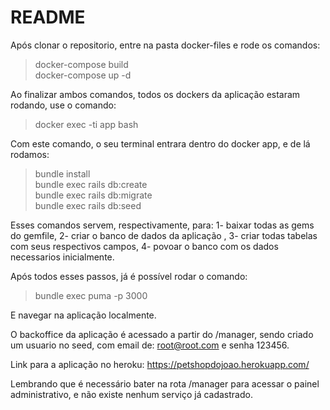 # README


Após clonar o repositorio, entre na pasta docker-files e rode os comandos:

> docker-compose build \
> docker-compose up -d

Ao finalizar ambos comandos, todos os dockers da aplicação estaram rodando, use o comando:

> docker exec -ti app bash

Com este comando, o seu terminal entrara dentro do docker app, e de lá rodamos:

> bundle install \
> bundle exec rails db:create \
> bundle exec rails db:migrate \
> bundle exec rails db:seed

Esses comandos servem, respectivamente, para: 1- baixar todas as gems do gemfile, 2- criar o banco de dados da aplicação
, 3- criar todas tabelas com seus respectivos campos, 4- povoar o banco com os dados necessarios inicialmente.

Após todos esses passos, já é possível rodar o comando:

> bundle exec puma -p 3000

E navegar na aplicação localmente.

O backoffice da aplicação é acessado a partir do /manager, sendo criado um usuario no seed, com email de: root@root.com
e senha 123456.

Link para a aplicação no heroku: https://petshopdojoao.herokuapp.com/

Lembrando que é necessário bater na rota /manager para acessar o painel administrativo, e não existe nenhum serviço já cadastrado.

